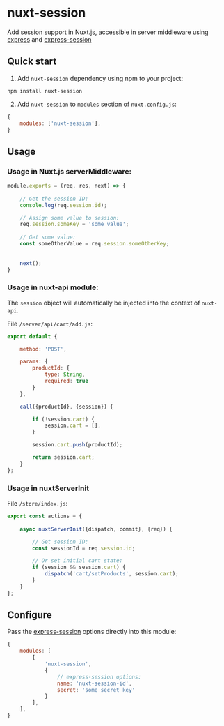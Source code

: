# nuxt-session
Add session support in Nuxt.js, accessible in server middleware using [express](https://github.com/expressjs/express) and [express-session](https://github.com/expressjs/session)


## Quick start

1. Add `nuxt-session` dependency using npm to your project:
```
npm install nuxt-session
```
	
2. Add  `nuxt-session`  to  `modules`  section of  `nuxt.config.js`:

    
```javascript
{    
    modules: ['nuxt-session'],
}
```

## Usage

### Usage in Nuxt.js serverMiddleware:
```javascript
module.exports = (req, res, next) => {
    
    // Get the session ID:
    console.log(req.session.id);

    // Assign some value to session:
    req.session.someKey = 'some value';
    
    // Get some value:
    const someOtherValue = req.session.someOtherKey;
    
    
    next();
}
```
	
### Usage in nuxt-api module:
The `session` object will automatically be injected into the context of `nuxt-api`.  

File `/server/api/cart/add.js`:
```javascript
export default {

    method: 'POST',

    params: {
        productId: {
            type: String,
            required: true
        }
    },

    call({productId}, {session}) {

        if (!session.cart) {
            session.cart = [];
        }

        session.cart.push(productId);

        return session.cart;
    }
};
```

### Usage in nuxtServerInit

File `/store/index.js`:
```javascript
export const actions = {
    
    async nuxtServerInit({dispatch, commit}, {req}) {

        // Get session ID:
        const sessionId = req.session.id;

        // Or set initial cart state:
        if (session && session.cart) {
            dispatch('cart/setProducts', session.cart);
        }
    }
};
```


## Configure

Pass the [express-session](https://github.com/expressjs/session) options directly into this module:
    
```javascript
{    
    modules: [
        [
            'nuxt-session', 
            {
                // express-session options:
                name: 'nuxt-session-id',
                secret: 'some secret key'
            }
        ],
    ],
}
```